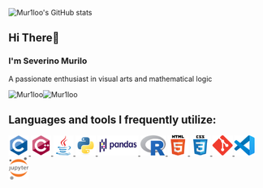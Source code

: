 ![Mur1loo's GitHub stats](https://github-readme-stats.vercel.app/api?username=Mur1loo&count_private=true)

## Hi There👋
### I'm Severino Murilo

A passionate enthusiast in visual arts and mathematical logic

<div>
    <p>
        <img align="left" src="https://github-readme-stats.vercel.app/api?username=Mur1loo&show_icons=true&locale=en" alt="Mur1loo" />
    </p>
    <p>
        <img align="left" src="https://github-readme-stats.vercel.app/api/top-langs?username=Mur1loo&show_icons=true&locale=en&layout=compact" alt="Mur1loo" />
    </p>
    <br />
</div>

## Languages and tools I frequently utilize:
<p align="left">
    <a href="https://www.cprogramming.com/" target="_blank" rel="noreferrer"> 
        <img src="icons/c.svg" alt="C" width="40" height="40" /> 
    </a> 
    <a href="https://cplusplus.com/" target="_blank" rel="noreferrer"> 
        <img src="icons/cplusplus.svg" alt="C++" width="40" height="40" /> 
    </a> 
    <a href="https://www.java.com" target="_blank" rel="noreferrer"> 
        <img src="icons/java.svg" alt="Java" width="40" height="40" /> 
    </a> 
    <a href="https://www.python.org" target="_blank" rel="noreferrer"> 
        <img src="icons/python.svg" alt="Python" width="40" height="40" /> 
    </a> 
    <a href="https://pandas.pydata.org/" target="_blank" rel="noreferrer"> 
        <img src="icons/pandas.svg" alt="Pandas" width="80" height="40" /> 
    </a> 
    <a href="https://www.r-project.org/" target="_blank" rel="noreferrer"> 
        <img src="icons/r.svg" alt="R" width="50" height="40" /> 
    </a> 
    <a href="https://www.w3.org/html/" target="_blank" rel="noreferrer"> 
        <img src="icons/html5.svg" alt="HTML5" width="40" height="40" /> 
    </a>
    <a href="https://www.w3schools.com/css/" target="_blank" rel="noreferrer"> 
        <img src="icons/css3.svg" alt="CSS3" width="40" height="40" /> 
    <a href="https://git-scm.com/" target="_blank" rel="noreferrer"> 
        <img src="icons/git.svg" alt="Git" width="40" height="40"/> 
    </a> 
    <a href="https://code.visualstudio.com/brand" target="_blank" rel="noreferrer"> 
        <img src="icons/vscode.png" alt="VSCode" width="40" height="40" /> 
    </a> 
    <a href="https://jupyter.org/" target="_blank" rel="noreferrer"> 
        <img src="icons/jupyter.png" alt="Jupyter" width="40" height="45" /> 
    </a> 
</p>
